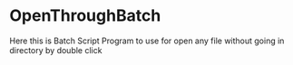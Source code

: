 # OpenThroughBatch
Here this is Batch Script Program to use for open any file without going in directory by double click

